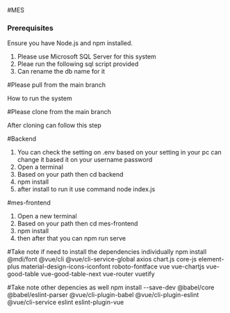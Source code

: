 #MES
### Prerequisites

Ensure you have Node.js and npm installed. 

1. Please use Microsoft SQL Server for this system
2. Pleae run the following sql script provided
3. Can rename the db name for it

#Please pull from the main branch

How to run the system

#Please clone from the main branch

After cloning can follow this step

#Backend
1.  You can check the setting on .env based on your setting in your pc can change it based it on your username password
2.  Open a terminal
3.  Based on your path then cd backend
4.  npm install
5.  after install to run it use command node index.js


#mes-frontend
1.  Open a new terminal
3.  Based on your path then cd mes-frontend
4.  npm install
5.  then after that you can npm run serve



#Take note if need to install the dependencies individually
npm install @mdi/font @vue/cli @vue/cli-service-global axios chart.js core-js element-plus material-design-icons-iconfont roboto-fontface vue vue-chartjs vue-good-table vue-good-table-next vue-router vuetify

#Take note other depencies as well
npm install --save-dev @babel/core @babel/eslint-parser @vue/cli-plugin-babel @vue/cli-plugin-eslint @vue/cli-service eslint eslint-plugin-vue


